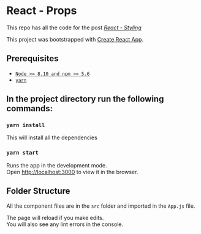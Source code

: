 # React - Props

This repo has all the code for the post _[React - Styling](https://dsouzaalf.red/blog/react/react-styling/)_

This project was bootstrapped with [Create React App](https://github.com/facebook/create-react-app).

## Prerequisites

- [`Node >= 8.10 and npm >= 5.6`](https://nodejs.org/en/)
- [`yarn`](https://www.npmjs.com/package/yarn)

## In the project directory run the following commands:

### `yarn install`

This will install all the dependencies

### `yarn start`

Runs the app in the development mode.<br />
Open [http://localhost:3000](http://localhost:3000) to view it in the browser.

## Folder Structure

All the component files are in the `src` folder and imported in the `App.js` file.

The page will reload if you make edits.<br />
You will also see any lint errors in the console.
